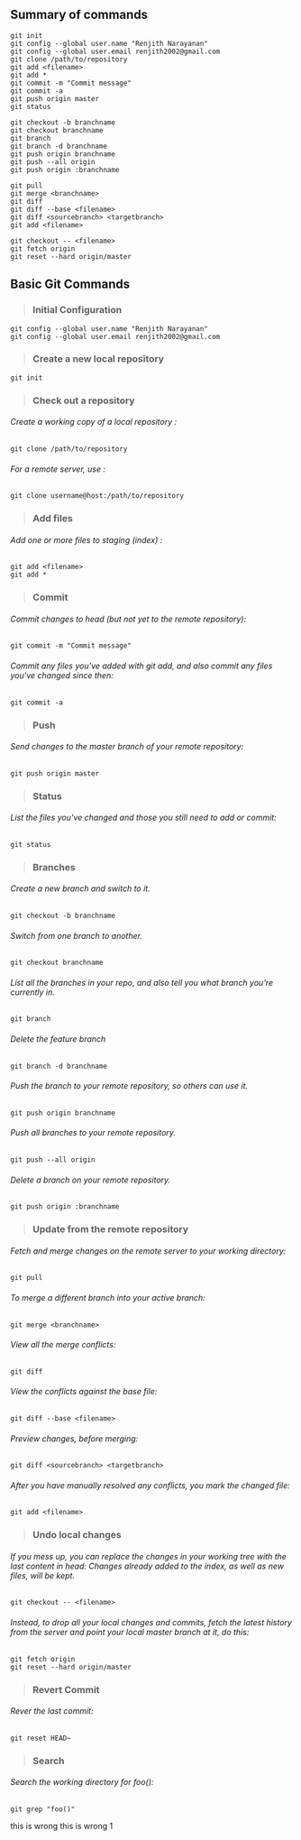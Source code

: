 ## Summary of commands
```
git init
git config --global user.name "Renjith Narayanan"
git config --global user.email renjith2002@gmail.com
git clone /path/to/repository
git add <filename>
git add *
git commit -m "Commit message"
git commit -a
git push origin master
git status

git checkout -b branchname
git checkout branchname
git branch
git branch -d branchname
git push origin branchname
git push --all origin
git push origin :branchname

git pull
git merge <branchname>
git diff
git diff --base <filename>
git diff <sourcebranch> <targetbranch>
git add <filename>

git checkout -- <filename>
git fetch origin
git reset --hard origin/master
```


## Basic Git Commands


> ### Initial Configuration

  ```
  git config --global user.name "Renjith Narayanan"
  git config --global user.email renjith2002@gmail.com
  ```

> ### Create a new local repository

```
git init
```

> ### Check out a repository

###### Create a working copy of a local repository :

```
git clone /path/to/repository
```
###### For a remote server, use :

```
git clone username@host:/path/to/repository
```


> ### Add files

###### Add one or more files to staging (index)	:

```
git add <filename>
git add *
```

> ### Commit

###### Commit changes to head (but not yet to the remote repository):
```
git commit -m "Commit message"
```
###### Commit any files you've added with git add, and also commit any files you've changed since then:
```
git commit -a
```

> ### Push

###### Send changes to the master branch of your remote repository:
```
git push origin master
```

> ### Status

###### List the files you've changed and those you still need to add or commit:
```
git status
```

> ### Branches

###### Create a new branch and switch to it.
```
git checkout -b branchname
```
###### Switch from one branch to another.
```
git checkout branchname
```
###### List all the branches in your repo, and also tell you what branch you're currently in.
```
git branch
```
###### Delete the feature branch
```
git branch -d branchname
```
###### Push the branch to your remote repository, so others can use it.
```
git push origin branchname
```
###### Push all branches to your remote repository.
```
git push --all origin
```
###### Delete a branch on your remote repository.
```
git push origin :branchname
```

> ### Update from the remote repository

###### Fetch and merge changes on the remote server to your working directory:
```
git pull
```
###### To merge a different branch into your active branch:
```
git merge <branchname>
```
###### View all the merge conflicts:
```
git diff
```
###### View the conflicts against the base file:
```
git diff --base <filename>
```
###### Preview changes, before merging:
```
git diff <sourcebranch> <targetbranch>
```
###### After you have manually resolved any conflicts, you mark the changed file:
```
git add <filename>
```

> ### Undo local changes

###### If you mess up, you can replace the changes in your working tree with the last content in head: Changes already added to the index, as well as new files, will be kept.
```
git checkout -- <filename>
```
###### Instead, to drop all your local changes and commits, fetch the latest history from the server and point your local master branch at it, do this:
```
git fetch origin
git reset --hard origin/master
```
> ### Revert Commit
###### Rever the last commit:
```
git reset HEAD~
```

> ### Search
###### Search the working directory for foo():
```
git grep "foo()"
```

this is wrong
this is wrong 1
